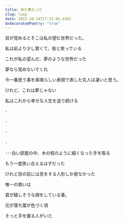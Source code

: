 ```yaml
---
title: 未だ夢だった
slug: loop
date: 2022-10-24T17:21:05.438Z
UndecoratedPoetry: "true"
---
```

目が覚めるとそこは私の望む世界だった。

私は前より少し賢くて、皆と笑っている

これが私の望んだ、夢のような世界だった

夢なら覚めないでくれ

今一番思う事を素晴らしい表現で表した先人は凄いと思う。

けれど、これは夢じゃない

私はこれから幸せな人生を送り続ける

･

･

･

･

･･･白い部屋の中、木の枝のように細くなった手を取る

もう一度笑い合えるはずだった

けれど目の前には息をする人形しか居なかった

唯一の救いは

君が嬉しそうな顔をしている事。

花が落ち葉が色づく頃

そっと手を握る人がいた